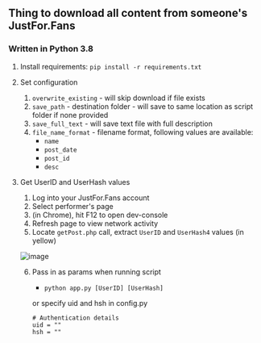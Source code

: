 ## Thing to download all content from someone's JustFor.Fans

### Written in Python 3.8

1. Install requirements: `pip install -r requirements.txt`
2. Set configuration
    1. `overwrite_existing` - will skip download if file exists
    2. `save_path` - destination folder - will save to same location as script folder if none provided
    3. `save_full_text` - will save text file with full description
    4. `file_name_format` - filename format, following values are available:
        * `name`
        * `post_date`
        * `post_id`
        * `desc`
2. Get UserID and UserHash values
    1.  Log into your JustFor.Fans account
    2.  Select performer's page
    3.  (in Chrome), hit F12 to open dev-console
    4.  Refresh page to view network activity
    5.  Locate `getPost.php` call, extract `UserID` and `UserHash4` values (in yellow)
    
    ![image](https://user-images.githubusercontent.com/12958294/115130004-859a5580-9fa0-11eb-9275-235d4ec51967.png)

    
    6.  Pass in as params when running script
        * `python app.py [UserID] [UserHash]`
        
        or
        specify uid and hsh in config.py

        ```
        # Authentication details
        uid = ""
        hsh = ""
        ```
